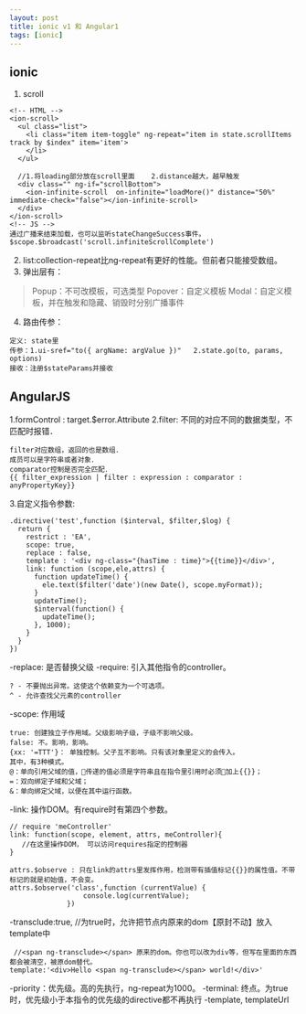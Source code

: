 ```yaml
---
layout: post
title: ionic v1 和 Angular1
tags: [ionic]
---
```

## ionic ##
1. scroll
```
<!-- HTML -->
<ion-scroll>
  <ul class="list">
    <li class="item item-toggle" ng-repeat="item in state.scrollItems track by $index" item='item'>
    </li>
  </ul>

  //1.将loading部分放在scroll里面    2.distance越大，越早触发
  <div class="" ng-if="scrollBottom">
    <ion-infinite-scroll  on-infinite="loadMore()" distance="50%" immediate-check="false"></ion-infinite-scroll>
  </div>
</ion-scroll>
<!-- JS -->
通过广播来结束加载，也可以监听stateChangeSuccess事件。
$scope.$broadcast('scroll.infiniteScrollComplete')
```
2. list:collection-repeat比ng-repeat有更好的性能。但前者只能接受数组。
3. 弹出层有：

> Popup：不可改模板，可选类型
Popover：自定义模板
Modal：自定义模板，并在触发和隐藏、销毁时分别广播事件

4. 路由传参：
```
定义: state里
传参：1.ui-sref="to({ argName: argValue })"   2.state.go(to, params, options)
接收：注册$stateParams并接收
```

## AngularJS ##
1.formControl : target.$error.Attribute
2.filter: 不同的对应不同的数据类型，不匹配时报错．
```
filter对应数组，返回的也是数组．
成员可以是字符串或者对象．
comparator控制是否完全匹配．
{{ filter_expression | filter : expression : comparator : anyPropertyKey}}
```
3.自定义指令参数:
```
.directive('test',function ($interval, $filter,$log) {
  return {
    restrict : 'EA',
    scope: true,
    replace : false,
    template : '<div ng-class="{hasTime : time}">{{time}}</div>',
    link: function (scope,ele,attrs) {
      function updateTime() {
        ele.text($filter('date')(new Date(), scope.myFormat));
      }
      updateTime();
      $interval(function() {
        updateTime();
      }, 1000);
    }
  }
})

```
-replace: 是否替换父级
-require: 引入其他指令的controller。
```
? - 不要抛出异常。这使这个依赖变为一个可选项。
^ - 允许查找父元素的controller
```
-scope: 作用域
```
true: 创建独立子作用域。父级影响子级，子级不影响父级。
false: 不。影响，影响。
{xx: '=TTT'}： 单独控制。父子互不影响。只有该对象里定义的会传入。
其中，有3种模式。
@：单向引用父域的值，传递的值必须是字符串且在指令里引用时必须加上{{}}；
=：双向绑定子域和父域；
&：单向绑定父域，以便在其中运行函数。
```
-link: 操作DOM。有require时有第四个参数。
```
// require 'meController'
link: function(scope, element, attrs, meController){
   //在这里操作DOM， 可以访问requires指定的控制器
}

attrs.$observe : 只在link的attrs里发挥作用，检测带有插值标记{{}}的属性值。不带标记的就是初始值，不会变。
attrs.$observe('class',function (currentValue) {
                  console.log(currentValue);
              })
```
-transclude:true, //为true时，允许把节点内原来的dom【原封不动】放入template中
```
 //<span ng-transclude></span> 原来的dom。你也可以改为div等，但写在里面的东西都会被清空，被原dom替代。
template:'<div>Hello <span ng-transclude></span> world!</div>'
```
-priority：优先级。高的先执行，ng-repeat为1000。
-terminal: 终点。为true时，优先级小于本指令的优先级的directive都不再执行
-template, templateUrl
